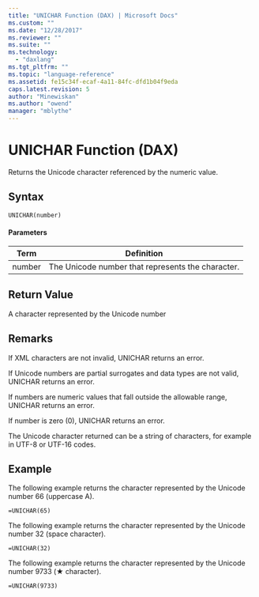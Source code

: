 ```yaml
---
title: "UNICHAR Function (DAX) | Microsoft Docs"
ms.custom: ""
ms.date: "12/28/2017"
ms.reviewer: ""
ms.suite: ""
ms.technology: 
  - "daxlang"
ms.tgt_pltfrm: ""
ms.topic: "language-reference"
ms.assetid: fe15c34f-ecaf-4a11-84fc-dfd1b04f9eda
caps.latest.revision: 5
author: "Minewiskan"
ms.author: "owend"
manager: "mblythe"
---
```

# UNICHAR Function (DAX)

Returns the Unicode character referenced by the numeric value.
  
## Syntax  
  
```  
UNICHAR(number)  
```  
  
#### Parameters  
  
|Term|Definition|  
|--------|--------------|  
|number|The Unicode number that represents the character.|  
  
## Return Value  
A character represented by the Unicode number 
  
## Remarks  

If XML characters are not invalid, UNICHAR returns an error.

If Unicode numbers are partial surrogates and data types are not valid, UNICHAR returns an error.

If numbers are numeric values that fall outside the allowable range, UNICHAR returns an error.

If number is zero (0), UNICHAR returns an error.

The Unicode character returned can be a string of characters, for example in UTF-8 or UTF-16 codes.
  
## Example  

The following example returns the character represented by the Unicode number 66 (uppercase A).  
```
=UNICHAR(65)
```

The following example returns the character represented by the Unicode number 32 (space character).
```
=UNICHAR(32)
```

The following example returns the character represented by the Unicode number 9733 (&#9733; character).
```
=UNICHAR(9733)
```

  
